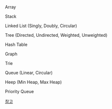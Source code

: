 Array

Stack

Linked List (Singly, Doubly, Circular)

Tree (Directed, Undirected, Weighted, Unweighted)

Hash Table

Graph

Trie

Queue (Linear, Circular)

Heep (Min Heap, Max Heap)

Priority Queue

[참고](https://medium.com/@nirajranasinghe/from-bits-to-brilliance-essential-algorithms-and-data-structures-for-computer-science-enthusiasts-960a87aa001)
